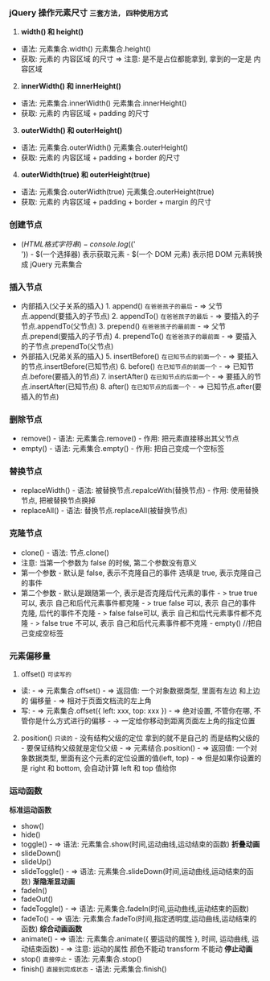 ### jQuery 操作元素尺寸 `三套方法, 四种使用方式`
   1. **width() 和 height()**
   + 语法:
     元素集合.width()
     元素集合.height()
   + 获取:
      元素的 内容区域 的尺寸
      => 注意: 是不是占位都能拿到, 拿到的一定是 内容区域
   2. **innerWidth() 和 innerHeight()**
   + 语法:
     元素集合.innerWidth()
     元素集合.innerHeight()
   + 获取:
     元素的 内容区域 + padding 的尺寸
   3. **outerWidth() 和 outerHeight()**
   + 语法:
      元素集合.outerWidth()
      元素集合.outerHeight()
   + 获取:
      元素的 内容区域 + padding + border 的尺寸
   4. **outerWidth(true) 和 outerHeight(true)**
   + 语法:
      元素集合.outerWidth(true)
      元素集合.outerHeight(true)
   + 获取:
      元素的 内容区域 + padding + border + margin 的尺寸
### 创建节点
   + $(HTML格式字符串)
    - console.log($('<div></div>'))
    - $(一个选择器) 表示获取元素
    - $(一个 DOM 元素) 表示把 DOM 元素转换成 jQuery 元素集合
    
### 插入节点
   + 内部插入(父子关系的插入)
    1. append() `在爸爸孩子的最后`
    - => 父节点.append(要插入的子节点)
    2. appendTo() `在爸爸孩子的最后`
    - => 要插入的子节点.appendTo(父节点)
    3. prepend() `在爸爸孩子的最前面`
    - => 父节点.prepend(要插入的子节点)
    4. prependTo() `在爸爸孩子的最前面`
    - => 要插入的子节点.prependTo(父节点)
   + 外部插入(兄弟关系的插入)
    5. insertBefore() `在已知节点的前面一个`
    - => 要插入的节点.insertBefore(已知节点)
    6. before() `在已知节点的前面一个`
    - => 已知节点.before(要插入的节点)
    7. insertAfter() `在已知节点的后面一个`
    - => 要插入的节点.insertAfter(已知节点)
    8. after() `在已知节点的后面一个`
    - => 已知节点.after(要插入的节点)

### 删除节点
   + remove()
    - 语法: 元素集合.remove()
    - 作用: 把元素直接移出其父节点
   + empty()
    - 语法: 元素集合.empty()
    - 作用: 把自己变成一个空标签

### 替换节点
   + replaceWidth()
    - 语法: 被替换节点.repalceWith(替换节点)
    - 作用: 使用替换节点, 把被替换节点换掉
   + replaceAll()
    - 语法: 替换节点.replaceAll(被替换节点)

### 克隆节点
   + clone()
    - 语法: 节点.clone()
   + 注意: 当第一个参数为 false 的时候, 第二个参数没有意义
   + 第一个参数
    - 默认是 false, 表示不克隆自己的事件 选填是 true, 表示克隆自己的事件
   + 第二个参数
    - 默认是跟随第一个, 表示是否克隆后代元素的事件
    - > true true  可以, 表示 自己和后代元素事件都克隆
    - > true false 可以, 表示 自己的事件克隆, 后代的事件不克隆
    - > false false可以, 表示 自己和后代元素事件都不克隆
    - > false true 不可以, 表示 自己和后代元素事件都不克隆
    - empty() //把自己变成空标签

### 元素偏移量
   1. offset() `可读写的`
   + 读:
    - => 元素集合.offset()
    - => 返回值: 一个对象数据类型, 里面有左边 和上边的 偏移量
    - => 相对于页面文档流的左上角
   + 写:
    - => 元素集合.offset({ left: xxx, top: xxx })
    - => 绝对设置, 不管你在哪, 不管你是什么方式进行的偏移
    - -> 一定给你移动到距离页面左上角的指定位置

   2. position() `只读的`
    - 没有结构父级的定位 拿到的就不是自己的 而是结构父级的 
    - 要保证结构父级就是定位父级
    - => 元素结合.position()
    - => 返回值: 一个对象数据类型, 里面有这个元素的定位设置的值(left, top)
    - => 但是如果你设置的是 right 和 bottom, 会自动计算 left 和 top 值给你

### 运动函数
**标准运动函数**
   + show()
   + hide()
   + toggle()
    - => 语法: 元素集合.show(时间,运动曲线,运动结束的函数)
**折叠动画**
   + slideDown()
   + slideUp()
   + slideToggle()
    - => 语法: 元素集合.slideDown(时间,运动曲线,运动结束的函数)
**渐隐渐显动画**
   + fadeIn()
   + fadeOut()
   + fadeToggle()
    - => 语法: 元素集合.fadeIn(时间,运动曲线,运动结束的函数)
   + fadeTo()
    - => 语法: 元素集合.fadeTo(时间,指定透明度,运动曲线,运动结束的函数)
**综合动画函数**
   + animate()
    - => 语法: 元素集合.animate({ 要运动的属性 }, 时间, 运动曲线, 运动结束函数)
    - => 注意: 运动的属性 颜色不能动 transform 不能动
**停止动画**
   + stop() `直接停止`
    - 语法: 元素集合.stop()
   + finish() `直接到完成状态`
    - 语法: 元素集合.finish()

